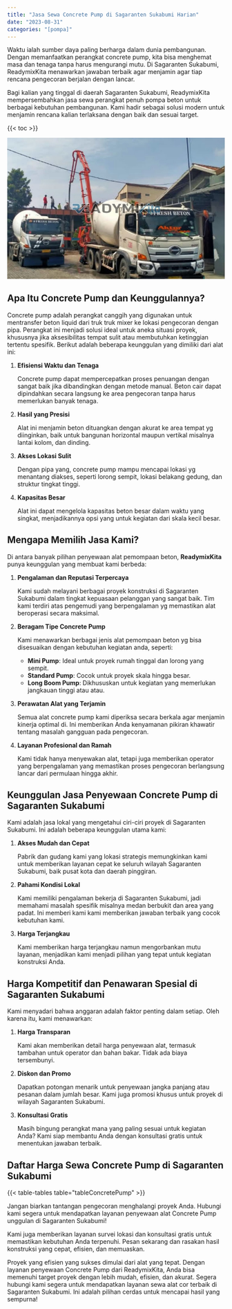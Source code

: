 ```yaml
---
title: "Jasa Sewa Concrete Pump di Sagaranten Sukabumi Harian"
date: "2023-08-31"
categories: "[pompa]"
---
```


Waktu ialah sumber daya paling berharga dalam dunia pembangunan. Dengan memanfaatkan perangkat concrete pump, kita bisa menghemat masa dan tenaga tanpa harus mengurangi mutu. Di Sagaranten Sukabumi, ReadymixKita menawarkan jawaban terbaik agar menjamin agar tiap rencana pengecoran berjalan dengan lancar.

Bagi kalian yang tinggal di daerah Sagaranten Sukabumi, ReadymixKita mempersembahkan jasa sewa perangkat penuh pompa beton untuk berbagai kebutuhan pembangunan. Kami hadir sebagai solusi modern untuk menjamin rencana kalian terlaksana dengan baik dan sesuai target.

{{< toc >}}

![Jasa Sewa Concrete Pump di Sagaranten Sukabumi Harian](/images/pompa/sewa-pompa-20.jpg)

## Apa Itu Concrete Pump dan Keunggulannya?

Concrete pump adalah perangkat canggih yang digunakan untuk mentransfer beton liquid dari truk truk mixer ke lokasi pengecoran dengan pipa. Perangkat ini menjadi solusi ideal untuk aneka situasi proyek, khususnya jika aksesibilitas tempat sulit atau membutuhkan ketinggian tertentu spesifik. Berikut adalah beberapa keunggulan yang dimiliki dari alat ini:

1. **Efisiensi Waktu dan Tenaga**

   Concrete pump dapat mempercepatkan proses penuangan dengan sangat baik jika dibandingkan dengan metode manual. Beton cair dapat dipindahkan secara langsung ke area pengecoran tanpa harus memerlukan banyak tenaga.

2. **Hasil yang Presisi**

   Alat ini menjamin beton dituangkan dengan akurat ke area tempat yg diinginkan, baik untuk bangunan horizontal maupun vertikal misalnya lantai kolom, dan dinding.

3. **Akses Lokasi Sulit**

   Dengan pipa yang, concrete pump mampu mencapai lokasi yg menantang diakses, seperti lorong sempit, lokasi belakang gedung, dan struktur tingkat tinggi.

4. **Kapasitas Besar**

   Alat ini dapat mengelola kapasitas beton besar dalam waktu yang singkat, menjadikannya opsi yang untuk kegiatan dari skala kecil besar.

## Mengapa Memilih Jasa Kami?

Di antara banyak pilihan penyewaan alat pemompaan beton, **ReadymixKita** punya keunggulan yang membuat kami berbeda:

1. **Pengalaman dan Reputasi Terpercaya**

   Kami sudah melayani berbagai proyek konstruksi di Sagaranten Sukabumi dalam tingkat kepuasaan pelanggan yang sangat baik. Tim kami terdiri atas pengemudi yang berpengalaman yg memastikan alat beroperasi secara maksimal.

2. **Beragam Tipe Concrete Pump**

   Kami menawarkan berbagai jenis alat pemompaan beton yg bisa disesuaikan dengan kebutuhan kegiatan anda, seperti:
   - **Mini Pump**: Ideal untuk proyek rumah tinggal dan lorong yang sempit.
   - **Standard Pump**: Cocok untuk proyek skala hingga besar.
   - **Long Boom Pump**: Dikhususkan untuk kegiatan yang memerlukan jangkauan tinggi atau atau.

3. **Perawatan Alat yang Terjamin**

   Semua alat concrete pump kami diperiksa secara berkala agar menjamin kinerja optimal di. Ini memberikan Anda kenyamanan pikiran khawatir tentang masalah gangguan pada pengecoran.

4. **Layanan Profesional dan Ramah**

   Kami tidak hanya menyewakan alat, tetapi juga memberikan operator yang berpengalaman yang memastikan proses pengecoran berlangsung lancar dari permulaan hingga akhir.

## Keunggulan Jasa Penyewaan Concrete Pump di Sagaranten Sukabumi

Kami adalah jasa lokal yang mengetahui ciri-ciri proyek di Sagaranten Sukabumi. Ini adalah beberapa keunggulan utama kami:

1. **Akses Mudah dan Cepat**

   Pabrik dan gudang kami yang lokasi strategis memungkinkan kami untuk memberikan layanan cepat ke seluruh wilayah Sagaranten Sukabumi, baik pusat kota dan daerah pinggiran.

2. **Pahami Kondisi Lokal**

   Kami memiliki pengalaman bekerja di Sagaranten Sukabumi, jadi memahami masalah spesifik misalnya medan berbukit dan area yang padat. Ini memberi kami kami memberikan jawaban terbaik yang cocok kebutuhan kami.

3. **Harga Terjangkau**

   Kami memberikan harga terjangkau namun mengorbankan mutu layanan, menjadikan kami menjadi pilihan yang tepat untuk kegiatan konstruksi Anda.

## Harga Kompetitif dan Penawaran Spesial di Sagaranten Sukabumi

Kami menyadari bahwa anggaran adalah faktor penting dalam setiap. Oleh karena itu, kami menawarkan:

1. **Harga Transparan**

   Kami akan memberikan detail harga penyewaan alat, termasuk tambahan untuk operator dan bahan bakar. Tidak ada biaya tersembunyi.

2. **Diskon dan Promo**

   Dapatkan potongan menarik untuk penyewaan jangka panjang atau pesanan dalam jumlah besar. Kami juga promosi khusus untuk proyek di wilayah Sagaranten Sukabumi.

3. **Konsultasi Gratis**

   Masih bingung perangkat mana yang paling sesuai untuk kegiatan Anda? Kami siap membantu Anda dengan konsultasi gratis untuk menentukan jawaban terbaik.

## Daftar Harga Sewa Concrete Pump di Sagaranten Sukabumi

{{< table-tables table="tableConcretePump" >}}

Jangan biarkan tantangan pengecoran menghalangi proyek Anda. Hubungi kami segera untuk mendapatkan layanan penyewaan alat Concrete Pump unggulan di Sagaranten Sukabumi!

Kami juga memberikan layanan survei lokasi dan konsultasi gratis untuk memastikan kebutuhan Anda terpenuhi. Pesan sekarang dan rasakan hasil konstruksi yang cepat, efisien, dan memuaskan.

Proyek yang efisien yang sukses dimulai dari alat yang tepat. Dengan layanan penyewaan Concrete Pump dari ReadymixKita, Anda bisa memenuhi target proyek dengan lebih mudah, efisien, dan akurat. Segera hubungi kami segera untuk mendapatkan layanan sewa alat cor terbaik di Sagaranten Sukabumi. Ini adalah pilihan cerdas untuk mencapai hasil yang sempurna!